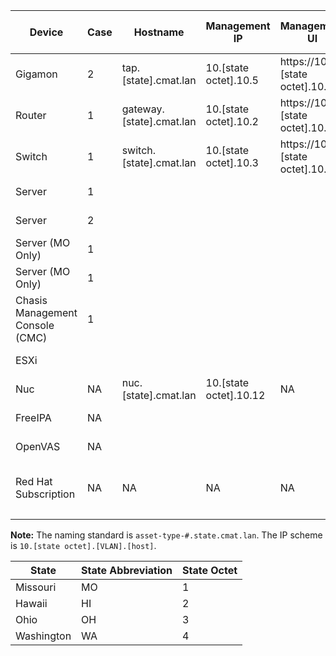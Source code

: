 | Device                          | Case | Hostname                 | Management IP          | Management UI                 | Out of Band Management (iDRAC) | Default Username | Default Passphrase | Current Username | Current Passphrase | Note                               |
|---------------------------------|------|--------------------------|------------------------|-------------------------------|--------------------------------|------------------|--------------------|------------------|--------------------|------------------------------------|
| Gigamon                         | 2    | tap.[state].cmat.lan     | 10.[state octet].10.5  | https://10.[state octet].10.5 | NA                             | admin            | admin123A!         | admin            | CYBERadmin1234!@#$ |                                    |
| Router                          | 1    | gateway.[state].cmat.lan | 10.[state octet].10.2  | https://10.[state octet].10.2 | NA                             | username1        | password1          | admin            | CYBERadmin1234!@#$ | DNS                                |
| Switch                          | 1    | switch.[state].cmat.lan  | 10.[state octet].10.3  | https://10.[state octet].10.3 | NA                             | NA               | NA                 | NA               | CYBERadmin1234!@#$ | NTP / DHCP                         |
| Server                          | 1    |                          |                        |                               | 10.[state octet].10.6          | NA               |                    |                  |                    |                                    |
| Server                          | 2    |                          |                        |                               | 10.[state octet].10.7          | NA               |                    |                  |                    |                                    |
| Server (MO Only)                | 1    |                          |                        |                               | 10.[state octet].10.8          | NA               |                    |                  |                    |                                    |
| Server (MO Only)                | 1    |                          |                        |                               | 10.[state octet].10.9          | NA               |                    |                  |                    |                                    |
| Chasis Management Console (CMC) | 1    |                          |                        |                               | 10.[state octet].10.10         | root             | calvin             | root             | CYBERadmin1234!@#$ |                                    |
| ESXi                            |      |                          |                        |                               | 10.[state octet].10.11         | NA               |                    |                  |                    |                                    |
| Nuc                             | NA   | nuc.[state].cmat.lan     | 10.[state octet].10.12 | NA                            | NA                             | NA               | NA                 | admin            | CYBERadmin1234!@#$ |                                    |
| FreeIPA                         | NA   |                          |                        |                               | 10.[state octet].10.13         | NA               |                    |                  |                    |                                    |
| OpenVAS                         | NA   |                          |                        |                               | 10.[state octet].20.2          |                  |                    |                  |                    |                                    |
| Red Hat Subscription            | NA   | NA                       | NA                     | NA                            | NA                             | cmtadmin         | 26093Pinz!         | NA               | NA                 | Red Hat Subscription Manager Creds |
|                                 |      |                          |                        |                               |                                |                  |                    |                  |                    |                                    |

**Note:** The naming standard is `asset-type-#.state.cmat.lan`. The IP scheme is `10.[state octet].[VLAN].[host]`.  

| State      |  State Abbreviation   | State Octet |
|------------|-----------------------|-------------|
| Missouri   | MO                    | 1           |
| Hawaii     | HI                    | 2           |
| Ohio       | OH                    | 3           |
| Washington | WA                    | 4           |
